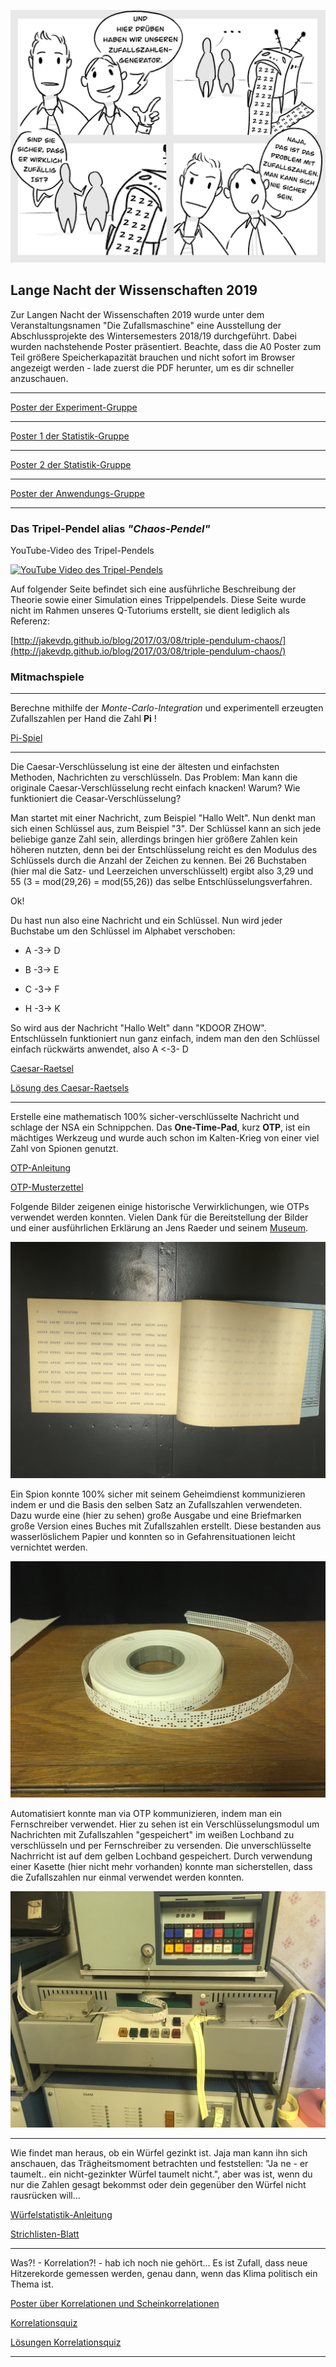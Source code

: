 
![Unbenanntes Werk](./../Unbenanntes_Werk.jpg)


## Lange Nacht der Wissenschaften 2019

Zur Langen Nacht der Wissenschaften 2019 wurde unter dem
Veranstaltungsnamen "Die Zufallsmaschine" eine Ausstellung der
Abschlussprojekte des Wintersemesters 2018/19 durchgeführt. Dabei wurden
nachstehende Poster präsentiert. Beachte, dass die A0 Poster zum Teil größere Speicherkapazität brauchen und nicht sofort im Browser angezeigt werden - lade zuerst die PDF herunter, um es dir schneller anzuschauen.

---

[Poster der Experiment-Gruppe](Poster_Experiment.pdf)

---

[Poster 1 der Statistik-Gruppe](poster_statistik_1.pdf)

---

[Poster 2 der Statistik-Gruppe](poster_statistik_2.pdf)

---

[Poster der Anwendungs-Gruppe](Poster_Anwendung.pdf)

---

### Das Tripel-Pendel alias *"Chaos-Pendel"*

YouTube-Video des Tripel-Pendels

[![YouTube Video des Tripel-Pendels](http://img.youtube.com/vi/6KxWe_F-Zdk/1.jpg)](http://www.youtube.com/watch?v=6KxWe_F-Zdk "Tripel-Pendel")

Auf folgender Seite befindet sich eine ausführliche Beschreibung der Theorie sowie einer Simulation eines Trippelpendels. Diese Seite wurde nicht im Rahmen unseres Q-Tutoriums erstellt, sie dient lediglich als Referenz:

[http://jakevdp.github.io/blog/2017/03/08/triple-pendulum-chaos/](http://jakevdp.github.io/blog/2017/03/08/triple-pendulum-chaos/)

### Mitmachspiele

---

Berechne mithilfe der *Monte-Carlo-Integration* und experimentell
erzeugten Zufallszahlen per Hand die Zahl **Pi** !

[Pi-Spiel](spiele/Pi-spiel.pdf)

---

Die Caesar-Verschlüsselung ist eine der ältesten und einfachsten Methoden,
Nachrichten zu verschlüsseln. Das Problem: Man kann die originale
Caesar-Verschlüsselung recht einfach knacken! Warum? Wie funktioniert die 
Ceasar-Verschlüsselung? 

Man startet mit einer Nachricht, zum Beispiel "Hallo Welt". Nun denkt man sich 
einen Schlüssel aus, zum Beispiel "3". Der Schlüssel kann an sich jede beliebige 
ganze Zahl sein, allerdings bringen hier größere Zahlen kein höheren nutzten, denn
bei der Entschlüsselung reicht es den Modulus des Schlüssels durch die Anzahl der
Zeichen zu kennen. Bei 26 Buchstaben (hier mal die Satz- und Leerzeichen unverschlüsselt)
ergibt also 3,29 und 55  (3 = mod(29,26) = mod(55,26)) das selbe Entschlüsselungsverfahren.

Ok! 

Du hast nun also eine Nachricht und ein Schlüssel. Nun wird jeder Buchstabe um den Schlüssel
im Alphabet verschoben:

 -  A -3-> D
 
 -  B -3-> E
 
 -  C -3-> F
 
 -  H -3-> K
 
 So wird aus der Nachricht "Hallo Welt" dann  "KDOOR ZHOW".
 Entschlüsseln funktioniert nun ganz einfach, indem man den den Schlüssel einfach rückwärts anwendet, also A <-3- D

[Caesar-Raetsel](spiele/Caesar_Raetsel.pdf)

[Lösung des Caesar-Raetsels](spiele/Caesar_Loesung.pdf)

---

Erstelle eine mathematisch 100% sicher-verschlüsselte Nachricht und
schlage der NSA ein Schnippchen. Das **One-Time-Pad**, kurz **OTP**, ist
ein mächtiges Werkzeug und wurde auch schon im Kalten-Krieg von einer
viel Zahl von Spionen genutzt.

[OTP-Anleitung](spiele/OTP-Anleitung.pdf)

[OTP-Musterzettel](spiele/OTP_Hilfszettel.pdf)

Folgende Bilder zeigenen einige historische Verwirklichungen, wie OTPs verwendet werden konnten. Vielen Dank für die Bereitstellung der Bilder und einer ausführlichen Erklärung an Jens Raeder und seinem [Museum](http://www.nva-harnekop.de/).

![Historisches OTP](OTP_Spion.jpg)

Ein Spion konnte 100% sicher mit seinem Geheimdienst kommunizieren indem er und die Basis den selben Satz an Zufallszahlen verwendeten. Dazu wurde eine (hier zu sehen) große Ausgabe und eine Briefmarken große Version eines Buches mit Zufallszahlen erstellt. Diese bestanden aus wasserlöslichem Papier und konnten so in Gefahrensituationen leicht vernichtet werden.

![OPT als Lochband](OTP_Lochband.jpg)

Automatisiert konnte man via OTP kommunizieren, indem man ein Fernschreiber verwendet. Hier zu sehen ist ein Verschlüsselungsmodul um Nachrichten mit Zufallszahlen "gespeichert" im weißen Lochband zu verschlüsseln und per Fernschreiber zu versenden. Die unverschlüsselte Nachrricht ist auf dem gelben Lochband gespeichert. Durch verwendung einer Kasette (hier nicht mehr vorhanden) konnte man sicherstellen, dass die Zufallszahlen nur einmal verwendet werden konnten.

![OTP-Fernschreiber](OTP_Fernschreiber.jpg)

---

Wie findet man heraus, ob ein Würfel gezinkt ist. Jaja man kann ihn sich
anschauen, das Trägheitsmoment betrachten und feststellen: "Ja ne - er
taumelt.. ein nicht-gezinkter Würfel taumelt nicht.", aber was ist, wenn
du nur die Zahlen gesagt bekommst oder dein gegenüber den Würfel nicht
rausrücken will...

[Würfelstatistik-Anleitung](spiele/Wuerfelstatistik_Anleitung.pdf)

[Strichlisten-Blatt](spiele/Wuerfelstatistik_Hilfszettel.pdf)

---

Was?! - Korrelation?! - hab ich noch nie gehört... Es ist Zufall, dass
 neue Hitzerekorde gemessen werden, genau dann, wenn das Klima
politisch ein Thema ist.

[Poster über Korrelationen und
Scheinkorrelationen](Poster_Korrelation.pdf)

[Korrelationsquiz](spiele/Korrelationsquiz.pdf)

[Lösungen Korrelationsquiz](spiele/Lösungen_Korrelationsquiz.pdf)

---


